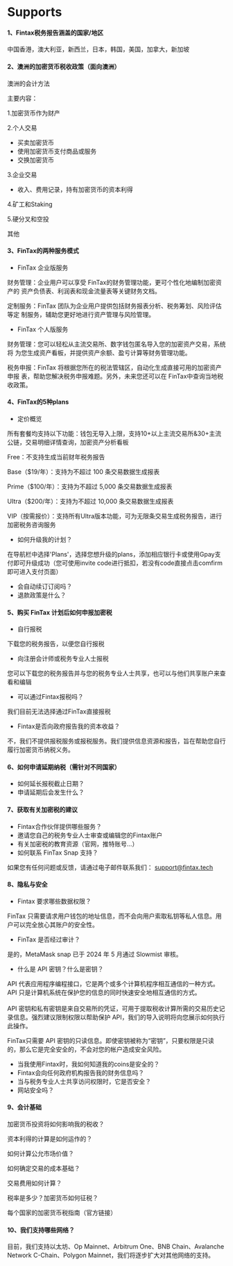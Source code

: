 # Supports

#### 1、Fintax税务报告涵盖的国家/地区

中国香港，澳大利亚，新西兰，日本，韩国，美国，加拿大，新加坡

#### 2、澳洲的加密货币税收政策（面向澳洲）

澳洲的会计方法

主要内容：

1.加密货币作为财产

2.个人交易

* 买卖加密货币
* 使用加密货币支付商品或服务
* 交换加密货币

3.企业交易

* 收入、费用记录，持有加密货币的资本利得

4.矿工和Staking

5.硬分叉和空投

其他



#### 3、FinTax的两种服务模式

* FinTax 企业版服务

财务管理：企业用户可以享受 FinTax的财务管理功能，更可个性化地编制加密资产的 资产负债表、利润表和现金流量表等关键财务文档。&#x20;

定制服务：FinTax 团队为企业用户提供包括财务报表分析、税务筹划、风险评估等定 制服务，辅助您更好地进行资产管理与风险管理。

* &#x20;FinTax 个人版服务&#x20;

财务管理：您可以轻松从主流交易所、数字钱包匿名导入您的加密资产交易，系统将 为您生成资产看板，并提供资产余额、盈亏计算等财务管理功能。

税务申报：FinTax 将根据您所在的税法管辖区，自动化生成直接可用的加密资产申报 表，帮助您解决税务申报难题。另外，未来您还可以在 FinTax中查询当地税收政策。



#### 4、FinTax的5种plans

* 定价概览

所有套餐均支持以下功能：钱包无导入上限，支持10+以上主流交易所&30+主流公链，交易明细详情查询，加密资产分析看板

Free：不支持生成当前财年税务报告

Base（$19/年）：支持为不超过 100 条交易数据生成报表

Prime（$100/年）：支持为不超过 5,000 条交易数据生成报表

UItra（$200/年）：支持为不超过 10,000 条交易数据生成报表

VIP（按需报价）：支持所有Ultra版本功能，可为无限条交易生成税务报告，进行加密税务咨询服务

* 如何升级我的计划？

在导航栏中选择'Plans'，选择您想升级的plans，添加相应银行卡或使用Gpay支付即可升级成功（您可使用invite code进行抵扣，若没有code直接点击comfirm即可进入支付页面）

* 会自动续订订阅吗？
* 退款政策是什么？



#### 5、购买 FinTax 计划后如何申报加密税

* 自行报税

下载您的税务报告，以便您自行报税

* 向注册会计师或税务专业人士报税

您可以下载您的税务报告并与您的税务专业人士共享，也可以与他们共享账户来查看和编辑

* 可以通过Fintax报税吗？

我们目前无法选择通过FinTax直接报税

* Fintax是否向政府报告我的资本收益？

不，我们不提供报税服务或报税服务。我们提供信息资源和报告，旨在帮助您自行履行加密货币纳税义务。



#### 6、如何申请延期纳税（需针对不同国家）

* 如何延长报税截止日期？
* 申请延期后会发生什么？



#### 7、获取有关加密税的建议

* Fintax合作伙伴提供哪些服务？
* 邀请您自己的税务专业人士审查或编辑您的Fintax账户
* 有关加密税的教育资源（官网，推特账号...）
* 如何联系 FinTax Snap 支持？&#x20;

如果您有任何问题或反馈，请通过电子邮件联系我们： support@fintax.tech



#### 8、隐私与安全

* Fintax 要求哪些数据权限？

&#x20;FinTax 只需要请求用户钱包的地址信息，而不会向用户索取私钥等私人信息。用户可以完全放心其账户的安全性。

* FinTax 是否经过审计？&#x20;

是的，MetaMask snap 已于 2024 年 5 月通过 Slowmist 审核。

* 什么是 API 密钥？什么是密钥？

API 代表应用程序编程接口，它是两个或多个计算机程序相互通信的一种方式。API 只是计算机系统在保护您的信息的同时快速安全地相互通信的方式。\
\
API 密钥和私有密钥是来自交易所的凭证，可用于提取税收计算所需的交易历史记录信息。强烈建议限制权限以帮助保护 API，我们的导入说明将向您展示如何执行此操作。

FinTax只需要 API 密钥的只读信息。即使密钥被称为“密钥”，只要权限是只读的，那么它是完全安全的，不会对您的帐户造成安全风险。

* 当我使用Fintax时，我如何知道我的coins是安全的？
* Fintax会向任何政府机构报告我的财务信息吗？
* 当与税务专业人士共享访问权限时，它是否安全？
* 网站安全吗？



#### 9、会计基础

加密货币投资将如何影响我的税收？

资本利得的计算是如何运作的？

如何计算公允市场价值？

如何确定交易的成本基础？

交易费用如何计算？

税率是多少？加密货币如何征税？

每个国家的加密货币税指南（官方链接）



#### 10、我们支持哪些网络？&#x20;

目前，我们支持以太坊、Op Mainnet、Arbitrum One、BNB Chain、Avalanche Network C-Chain、Polygon Mainnet，我们将逐步扩大对其他网络的支持。
